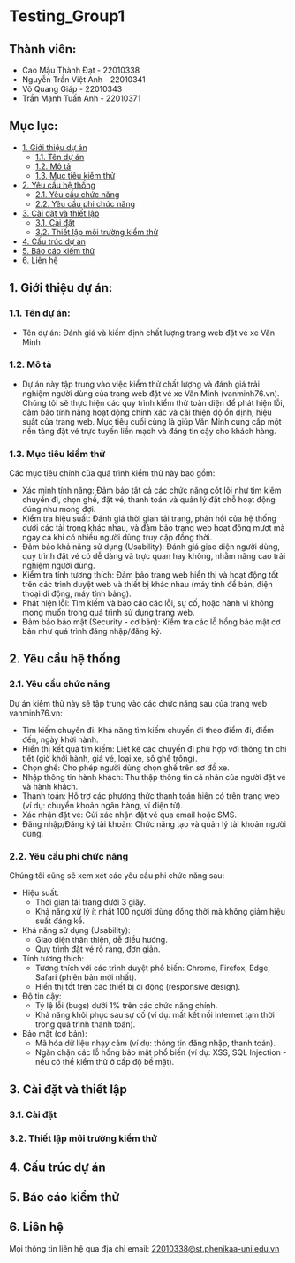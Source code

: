 # Testing_Group1

## Thành viên:

- Cao Mậu Thành Đạt - 22010338
- Nguyễn Trần Việt Anh - 22010341
- Võ Quang Giáp - 22010343
- Trần Mạnh Tuấn Anh - 22010371

## Mục lục:

* [1. Giới thiệu dự án](#1-giới-thiệu-dự-án)
    * [1.1. Tên dự án](#11-tên-dự-án)
    * [1.2. Mô tả](#12-mô-tả)
    * [1.3. Mục tiêu kiểm thử](#13-mục-tiêu-kiểm-thử)
* [2. Yêu cầu hệ thống](#2-yêu-cầu-hệ-thống)
    * [2.1. Yêu cầu chức năng](#21-yêu-cầu-chức-năng)
    * [2.2. Yêu cầu phi chức năng](#22-yêu-cầu-phi-chức-năng)
* [3. Cài đặt và thiết lập](#3-cài-đặt-và-thiết-lập)
    * [3.1. Cài đặt](#31-cài-đặt)
    * [3.2. Thiết lập môi trường kiểm thử](#32-thiết-lập-môi-trường-kiểm-thử)
* [4. Cấu trúc dự án](#4-cấu-trúc-dự-án)
* [5. Báo cáo kiểm thử](#5-báo-cáo-kiểm-thử)
* [6. Liên hệ](#6-liên-hệ)

## 1. Giới thiệu dự án:

### 1.1. Tên dự án: 

- Tên dự án: Đánh giá và kiểm định chất lượng trang web đặt vé xe Văn Minh

### 1.2. Mô tả

- Dự án này tập trung vào việc kiểm thử chất lượng và đánh giá trải nghiệm người dùng của trang web đặt vé xe Văn Minh (vanminh76.vn). Chúng tôi sẽ thực hiện các quy trình kiểm thử toàn diện để phát hiện lỗi, đảm bảo tính năng hoạt động chính xác và cải thiện độ ổn định, hiệu suất của trang web. Mục tiêu cuối cùng là giúp Văn Minh cung cấp một nền tảng đặt vé trực tuyến liền mạch và đáng tin cậy cho khách hàng.

### 1.3. Mục tiêu kiểm thử

Các mục tiêu chính của quá trình kiểm thử này bao gồm:

- Xác minh tính năng: Đảm bảo tất cả các chức năng cốt lõi như tìm kiếm chuyến đi, chọn ghế, đặt vé, thanh toán và quản lý đặt chỗ hoạt động đúng như mong đợi.
- Kiểm tra hiệu suất: Đánh giá thời gian tải trang, phản hồi của hệ thống dưới các tải trọng khác nhau, và đảm bảo trang web hoạt động mượt mà ngay cả khi có nhiều người dùng truy cập đồng thời.
- Đảm bảo khả năng sử dụng (Usability): Đánh giá giao diện người dùng, quy trình đặt vé có dễ dàng và trực quan hay không, nhằm nâng cao trải nghiệm người dùng.
- Kiểm tra tính tương thích: Đảm bảo trang web hiển thị và hoạt động tốt trên các trình duyệt web và thiết bị khác nhau (máy tính để bàn, điện thoại di động, máy tính bảng).
- Phát hiện lỗi: Tìm kiếm và báo cáo các lỗi, sự cố, hoặc hành vi không mong muốn trong quá trình sử dụng trang web.
- Đảm bảo bảo mật (Security - cơ bản): Kiểm tra các lỗ hổng bảo mật cơ bản như quá trình đăng nhập/đăng ký.

## 2. Yêu cầu hệ thống

### 2.1. Yêu cầu chức năng

Dự án kiểm thử này sẽ tập trung vào các chức năng sau của trang web vanminh76.vn:

- Tìm kiếm chuyến đi: Khả năng tìm kiếm chuyến đi theo điểm đi, điểm đến, ngày khởi hành.
- Hiển thị kết quả tìm kiếm: Liệt kê các chuyến đi phù hợp với thông tin chi tiết (giờ khởi hành, giá vé, loại xe, số ghế trống).
- Chọn ghế: Cho phép người dùng chọn ghế trên sơ đồ xe.
- Nhập thông tin hành khách: Thu thập thông tin cá nhân của người đặt vé và hành khách.
- Thanh toán: Hỗ trợ các phương thức thanh toán hiện có trên trang web (ví dụ: chuyển khoản ngân hàng, ví điện tử).
- Xác nhận đặt vé: Gửi xác nhận đặt vé qua email hoặc SMS.
- Đăng nhập/Đăng ký tài khoản: Chức năng tạo và quản lý tài khoản người dùng.

### 2.2. Yêu cầu phi chức năng

Chúng tôi cũng sẽ xem xét các yêu cầu phi chức năng sau:

- Hiệu suất:
  + Thời gian tải trang dưới 3 giây.
  + Khả năng xử lý ít nhất 100 người dùng đồng thời mà không giảm hiệu suất đáng kể.
- Khả năng sử dụng (Usability):
  + Giao diện thân thiện, dễ điều hướng.
  + Quy trình đặt vé rõ ràng, đơn giản.
- Tính tương thích:
  + Tương thích với các trình duyệt phổ biến: Chrome, Firefox, Edge, Safari (phiên bản mới nhất).
  + Hiển thị tốt trên các thiết bị di động (responsive design).
- Độ tin cậy:
  + Tỷ lệ lỗi (bugs) dưới 1% trên các chức năng chính.
  + Khả năng khôi phục sau sự cố (ví dụ: mất kết nối internet tạm thời trong quá trình thanh toán).
- Bảo mật (cơ bản):
  + Mã hóa dữ liệu nhạy cảm (ví dụ: thông tin đăng nhập, thanh toán).
  + Ngăn chặn các lỗ hổng bảo mật phổ biến (ví dụ: XSS, SQL Injection - nếu có thể kiểm thử ở cấp độ bề mặt).

## 3. Cài đặt và thiết lập

### 3.1. Cài đặt

### 3.2. Thiết lập môi trường kiểm thử

## 4. Cấu trúc dự án

## 5. Báo cáo kiểm thử

## 6. Liên hệ

Mọi thông tin liên hệ qua địa chỉ email: 22010338@st.phenikaa-uni.edu.vn
